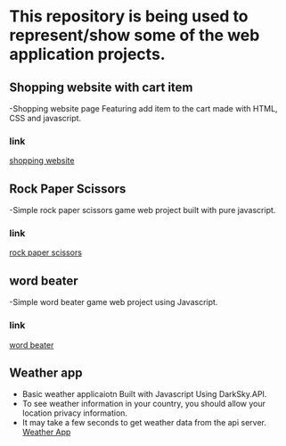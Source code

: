 # This repository is being used to represent/show some of the web application projects.

## Shopping website with cart item
-Shopping website page Featuring add item to the cart made with HTML, CSS and javascript.
### link
[shopping website](https://lemidia.github.io/shopping-web-javascript/)
## Rock Paper Scissors
-Simple rock paper scissors game web project built with pure javascript.
### link
[rock paper scissors](https://lemidia.github.io/rock-paper-scissors/)
## word beater
-Simple word beater game web project using Javascript. 
### link 
[word beater](https://lemidia.github.io/word-beater-webgame/dist/)
## Weather app 
- Basic weather applicaiotn Built with Javascript Using DarkSky.API.
- To see weather information in your country, you should allow your location privacy information.
- It may take a few seconds to get weather data from the api server.
[Weather App](https://lemidia.github.io/weather-app/)
